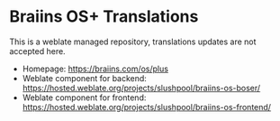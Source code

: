 # Braiins OS+ Translations

This is a weblate managed repository, translations updates are not accepted here.

- Homepage: https://braiins.com/os/plus
- Weblate component for backend: https://hosted.weblate.org/projects/slushpool/braiins-os-boser/
- Weblate component for frontend: https://hosted.weblate.org/projects/slushpool/braiins-os-frontend/

